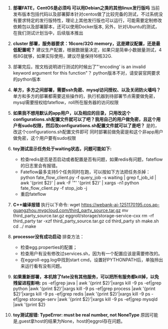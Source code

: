 1. **部署FATE，CentOS是必须吗 可以用Debian之类的其他linux发行版吗**
当前发布版本包括代码以及部署脚本针对centos做了比较完备的测试，不过系统没有要求特定的发行版特性，理论上其他发行版也可以运行，可能需要定制修改依赖包以及部署脚本，还可以使用Docker版本, 另外，针对Ubuntu的测试，在我们测试计划当中，后续版本推出

2. **cluster 部署，服务器要求：16core/32G memory，这是建议配置，还是最低配置呢？**
建议生产配置，根据数据量决定，如果只是简单小数据量测试，4核8G就够，如果实际使用，建议尽量保持16核32G.

3. 部署完后，按文档说明进行测试的时候出了"'encoding' is an invalid keyword argument for this function"？
python版本不对，请安装官网要求的python版本

4. **单方，多方之间部署，需要ssh免密、mysql访问授权、以及关闭防火墙吗？**
单方和多方的部署都需要这些操作的，执行机器到待部署节点需要做免密，mysql需要授权给fateflow，roll所在服务器的访问权限

5. **如果我不想用默认的app用户，以及相应的目录，只用改这个configurations.sh配置文件就可以了吧？我用自己的用户做免密，且这个用户有sudo权限，然后改configurations.sh配置文件就可以了是吧？**
是的，改这个configurations.sh配置文件即可
同时部署前做免密是和这个非app用户做免密，这个用户要有sudo权限

6. **toy测试显示任务处于waiting状态，问题可能如下:**
	- 检查redis是否是否启动或者配置是否有问题，如果redis有问题，fateflow的日志里会有报错。
	- Fateflow最多支持5个任务同时在跑，可以按如下方法把任务杀掉：
	python fate_flow_client.py -f query_job -s waiting | grep f_job_id | awk '{print $2}' | awk -F '"' '{print $2}' | xargs -n1 python fate_flow_client.py -f stop_job -j
	- 重启fateflow

7. **C++编译报错**
执行以下命令:
wget https://webank-ai-1251170195.cos.ap-guangzhou.myqcloud.com/third_party_source.tar.gz
mv third_party_source.tar.gz eggroll/storage/storage-service-cxx
rm -rf third_party
tar -xzf third_party_source.tar.gz
cd third_party
sh make.sh
cd ../
make

8. **processor没有成功启动**
排查方法：
	- 检查egg.properties的配置；
	- 检查用户有没有修改过services.sh，因为有一个配置应该是需要修改的。
	- 在eggroll-egg.log中找到start cmd，设置好PYTHONPATH后，单独拎出来运行看有没有问题。

9. **如果重新部署，本机除了fate没有其他服务，可以把所有服务都kill掉，以免残留进程影响:**
ps -ef|grep java | awk '{print $2}'|xargs kill -9
ps -ef|grep python |awk '{print $2}'|xargs kill -9
ps -ef|grep process |awk '{print $2}'|xargs kill -9
ps -ef|grep redis |awk '{print $2}'|xargs kill -9
ps -ef|grep storage-serv |awk '{print $2}'|xargs kill -9
ps -ef|grep mysqld |awk '{print $2}

10. **toy测试报错: TypeError: must be real number, not NoneType**
原因可能是,guest拿host的结果为None，host的eggrol存在问题。




